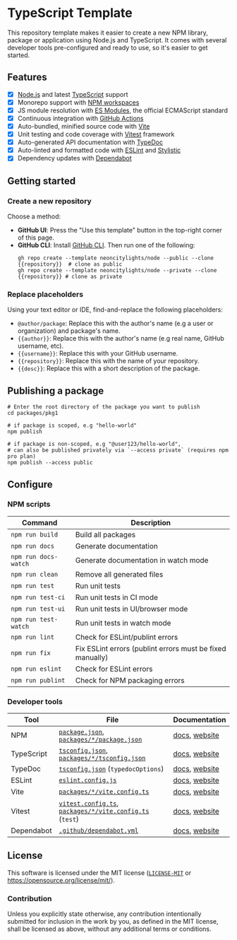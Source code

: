 # TypeScript Template

This repository template makes it easier to create a new NPM library, package or application using Node.js and TypeScript. It comes with several developer tools pre-configured and ready to use, so it's easier to get started.

## Features

- [x] [Node.js](https://nodejs.org/) and latest [TypeScript](https://www.typescriptlang.org/) support
- [x] Monorepo support with [NPM workspaces](https://docs.npmjs.com/cli/v10/using-npm/workspaces)
- [x] JS module resolution with [ES Modules](https://nodejs.org/api/esm.html), the official ECMAScript standard
- [x] Continuous integration with [GitHub Actions](https://github.com/features/actions)
- [x] Auto-bundled, minified source code with [Vite](https://vitejs.dev/)
- [x] Unit testing and code coverage with [Vitest](https://vitest.dev/) framework
- [x] Auto-generated API documentation with [TypeDoc](https://typedoc.org/)
- [x] Auto-linted and formatted code with [ESLint](https://eslint.org/) and [Stylistic](https://eslint.style)
- [x] Dependency updates with [Dependabot](https://github.com/dependabot)

## Getting started

### Create a new repository

Choose a method:
- **GitHub UI**: Press the "Use this template" button in the top-right corner of this page.
- **GitHub CLI**: Install [GitHub CLI](https://cli.github.com). Then run one of the following:
  ```shell
  gh repo create --template neoncitylights/node --public --clone {{repository}}  # clone as public
  gh repo create --template neoncitylights/node --private --clone {{repository}} # clone as private
  ```

### Replace placeholders

Using your text editor or IDE, find-and-replace the following placeholders:

- `@author/package`: Replace this with the author's name (e.g a user or organization) and package's name.
- `{{author}}`: Replace this with the author's name (e.g real name, GitHub username, etc).
- `{{username}}`: Replace this with your GitHub username.
- `{{repository}}`: Replace this with the name of your repository.
- `{{desc}}`: Replace this with a short description of the package.

## Publishing a package
```shell
# Enter the root directory of the package you want to publish
cd packages/pkg1

# if package is scoped, e.g "hello-world"
npm publish

# if package is non-scoped, e.g "@user123/hello-world",
# can also be published privately via `--access private` (requires npm pro plan)
npm publish --access public
```

## Configure

### NPM scripts

| Command | Description |
| ------- | ----------- |
| `npm run build`      | Build all packages |
| `npm run docs`       | Generate documentation |
| `npm run docs-watch` | Generate documentation in watch mode |
| `npm run clean`      | Remove all generated files |
| `npm run test`       | Run unit tests |
| `npm run test-ci`    | Run unit tests in CI mode |
| `npm run test-ui`    | Run unit tests in UI/browser mode |
| `npm run test-watch` | Run unit tests in watch mode |
| `npm run lint`       | Check for ESLint/publint errors |
| `npm run fix`        | Fix ESLint errors (publint errors must be fixed manually) |
| `npm run eslint`     | Check for ESLint errors |
| `npm run publint`    | Check for NPM packaging errors |

### Developer tools

| Tool               | File | Documentation |
| ------------------ | ---- | ------------- |
| NPM                | [`package.json`](package.json), [`packages/*/package.json`](./packages/pkg1/package.json) | [docs](https://docs.npmjs.com/cli/v10/configuring-npm/package-json), [website](https://docs.npmjs.com/) |
| TypeScript         | [`tsconfig.json`](./tsconfig.json), [`packages/*/tsconfig.json`](packages/pkg1/tsconfig.json) | [docs](https://www.typescriptlang.org/tsconfig), [website](https://www.typescriptlang.org/) |
| TypeDoc            | [`tsconfig.json`](tsconfig.json) (`typedocOptions`) | [docs](https://typedoc.org/options/configuration/), [website](https://typedoc.org/) |
| ESLint             | [`eslint.config.js`](./eslint.config.js) | [docs](https://eslint.org/docs/latest/use/configure/), [website](https://eslint.org/) |
| Vite               | [`packages/*/vite.config.ts`](packages/pkg1/vite.config.ts) | [docs](https://vitejs.dev/config/), [website](https://vitejs.dev/) |
| Vitest             | [`vitest.config.ts`](./vitest.config.ts), [`packages/*/vite.config.ts`](packages/pkg1/vite.config.ts) (`test`) | [docs](https://vitest.dev/config/), [website](https://vitest.dev/) |
| Dependabot         | [`.github/dependabot.yml`](./.github/dependabot.yml) | [docs](https://docs.github.com/en/code-security/dependabot/dependabot-version-updates/configuration-options-for-the-dependabot.yml-file), [website](https://github.com/dependabot) |

## License

This software is licensed under the MIT license ([`LICENSE-MIT`](./LICENSE) or <https://opensource.org/license/mit/>).

### Contribution

Unless you explicitly state otherwise, any contribution intentionally submitted for inclusion in the work by you, as defined in the MIT license, shall be licensed as above, without any additional terms or conditions.
